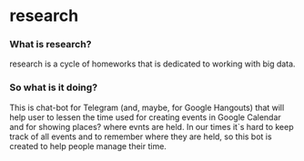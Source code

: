 # research
### What is research?
research is a cycle of homeworks that is dedicated to working with big data. 
### So what is it doing?
This is chat-bot for Telegram (and, maybe, for Google Hangouts) that will help user to lessen the time used for creating events 
in Google Calendar and for showing places? where evnts are held. In our times it`s hard to keep track of all events and to remember 
where they are held, so this bot is created to help people manage their time.
